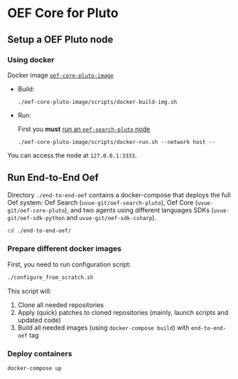 # OEF Core for Pluto

## Setup a OEF Pluto node

### Using docker 
Docker image [`oef-core-pluto-image`](https://github.com/uvue-git/oef-core-pluto/tree/master/oef-core-pluto-image)

- Build:
 
      ./oef-core-pluto-image/scripts/docker-build-img.sh
    
- Run:

  First you **must** [run an `oef-search-pluto` node](https://github.com/uvue-git/oef-search-pluto/blob/docker-img/README.md)

      ./oef-core-pluto-image/scripts/docker-run.sh --network host --


You can access the node at `127.0.0.1:3333`.

## Run End-to-End Oef

Directory `./end-to-end-oef` contains a docker-compose that deploys the full Oef system: Oef Search (`uvue-git/oef-search-pluto`), Oef Core (`uvue-git/oef-core-pluto`), and two agents using different languages SDKs (`uvue-git/oef-sdk-python` and `uvue-git/oef-sdk-csharp`).
```bash
cd ./end-to-end-oef/
```

### Prepare different docker images
First, you need to run configuration script:
```bash
./configure_from_scratch.sh
```
This script will:

1. Clone all needed repositories
2. Apply (quick) patches to cloned repositories (mainly, launch scripts and updated code)
3. Build all needed images (using `docker-compose build`) with `end-to-end-oef` tag

### Deploy containers
```bash
docker-compose up
```
 
